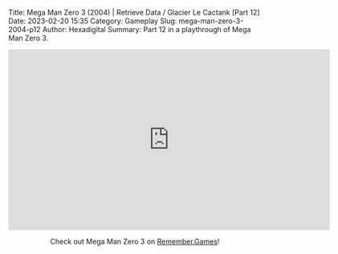 Title: Mega Man Zero 3 (2004) | Retrieve Data / Glacier Le Cactank [Part 12]
Date: 2023-02-20 15:35
Category: Gameplay
Slug: mega-man-zero-3-2004-p12
Author: Hexadigital
Summary: Part 12 in a playthrough of Mega Man Zero 3.

<center><iframe src="https://www.youtube.com/embed/PWf3klOGM8k?feature=oembed" allow="accelerometer; autoplay; encrypted-media; gyroscope; picture-in-picture" width="640" height="360" frameborder="0"></iframe>

Check out Mega Man Zero 3 on [Remember.Games](https://remember.games/game/4374/mega-man-zero-3/)!</center>

